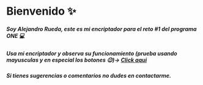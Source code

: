 # Bienvenido :sparkles:
##### Soy Alejandro Rueda, este es mi encriptador para el reto #1 del programa ONE :computer:
##### Usa mi encriptador y observa su funcionamiento (prueba usando mayusculas y en especial los botones :wink:)-> <a href = "https://alejandrorueda96.github.io/portafolio/">Click aqui</a>
##### Si tienes sugerencias o comentarios no dudes en contactarme. 
